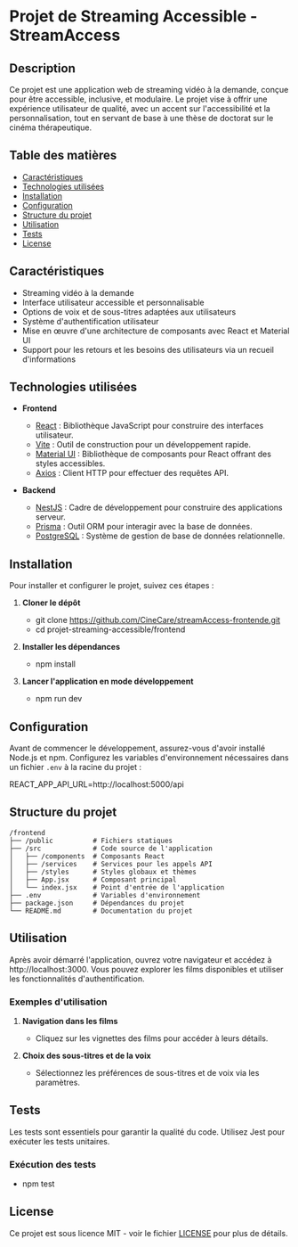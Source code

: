 # Projet de Streaming Accessible - StreamAccess

## Description
Ce projet est une application web de streaming vidéo à la demande, conçue pour être accessible, inclusive, et modulaire. Le projet vise à offrir une expérience utilisateur de qualité, avec un accent sur l'accessibilité et la personnalisation, tout en servant de base à une thèse de doctorat sur le cinéma thérapeutique.

## Table des matières
- [Caractéristiques](#caractéristiques)
- [Technologies utilisées](#technologies-utilisées)
- [Installation](#installation)
- [Configuration](#configuration)
- [Structure du projet](#structure-du-projet)
- [Utilisation](#utilisation)
- [Tests](#tests)
- [License](#license)

## Caractéristiques
- Streaming vidéo à la demande
- Interface utilisateur accessible et personnalisable
- Options de voix et de sous-titres adaptées aux utilisateurs
- Système d'authentification utilisateur
- Mise en œuvre d'une architecture de composants avec React et Material UI
- Support pour les retours et les besoins des utilisateurs via un recueil d'informations

## Technologies utilisées
- **Frontend**
  - [React](https://reactjs.org/) : Bibliothèque JavaScript pour construire des interfaces utilisateur.
  - [Vite](https://vitejs.dev/) : Outil de construction pour un développement rapide.
  - [Material UI](https://mui.com/) : Bibliothèque de composants pour React offrant des styles accessibles.
  - [Axios](https://axios-http.com/) : Client HTTP pour effectuer des requêtes API.
  
- **Backend**
  - [NestJS](https://nestjs.com/) : Cadre de développement pour construire des applications serveur.
  - [Prisma](https://www.prisma.io/) : Outil ORM pour interagir avec la base de données.
  - [PostgreSQL](https://www.postgresql.org/) : Système de gestion de base de données relationnelle.

## Installation
Pour installer et configurer le projet, suivez ces étapes :

1. **Cloner le dépôt**
   - git clone https://github.com/CineCare/streamAccess-frontende.git
   - cd projet-streaming-accessible/frontend

2. **Installer les dépendances**
   - npm install

3. **Lancer l'application en mode développement**
   - npm run dev

## Configuration
Avant de commencer le développement, assurez-vous d'avoir installé Node.js et npm. Configurez les variables d'environnement nécessaires dans un fichier `.env` à la racine du projet :

REACT_APP_API_URL=http://localhost:5000/api

## Structure du projet
```
/frontend
├── /public          # Fichiers statiques
├── /src             # Code source de l'application
│   ├── /components  # Composants React
│   ├── /services    # Services pour les appels API
│   ├── /styles      # Styles globaux et thèmes
│   ├── App.jsx      # Composant principal
│   └── index.jsx    # Point d'entrée de l'application
├── .env             # Variables d'environnement
├── package.json     # Dépendances du projet
└── README.md        # Documentation du projet
```

## Utilisation
Après avoir démarré l'application, ouvrez votre navigateur et accédez à http://localhost:3000. Vous pouvez explorer les films disponibles et utiliser les fonctionnalités d'authentification.

### Exemples d'utilisation
1. **Navigation dans les films**
   - Cliquez sur les vignettes des films pour accéder à leurs détails.
   
2. **Choix des sous-titres et de la voix**
   - Sélectionnez les préférences de sous-titres et de voix via les paramètres.

## Tests
Les tests sont essentiels pour garantir la qualité du code. Utilisez Jest pour exécuter les tests unitaires.

### Exécution des tests
- npm test

## License
Ce projet est sous licence MIT - voir le fichier [LICENSE](LICENSE) pour plus de détails.
